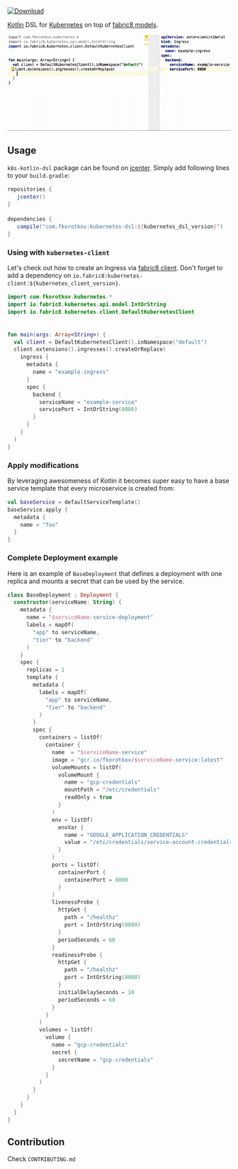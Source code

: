 [ ![Download](https://api.bintray.com/packages/fkorotkov/maven/k8s-kotlin-dsl/images/download.svg) ](https://bintray.com/fkorotkov/maven/k8s-kotlin-dsl/_latestVersion)

[Kotlin](https://kotlinlang.org) DSL for [Kubernetes](https://kubernetes.io/) on top of [fabric8 models](https://github.com/fabric8io/kubernetes-model).

![screencast](demo.gif)

## Usage

`k8s-kotlin-dsl` package can be found on [jcenter](https://bintray.com/bintray/jcenter?filterByPkgName=k8s-kotlin-dsl). Simply add following lines to your `build.gradle`:
 
 ```groovy
repositories {
    jcenter()
} 
 
dependencies {
    compile("com.fkorotkov:kubernetes-dsl:${kubernetes_dsl_version}")
}
```

### Using with `kubernetes-client`

Let's check out how to create an Ingress via [fabric8 client](https://github.com/fabric8io/kubernetes-client). Don't forget to add a dependency on `io.fabric8:kubernetes-client:${kubernetes_client_version}`.

```kotlin
import com.fkorotkov.kubernetes.*
import io.fabric8.kubernetes.api.model.IntOrString
import io.fabric8.kubernetes.client.DefaultKubernetesClient


fun main(args: Array<String>) {
  val client = DefaultKubernetesClient().inNamespace("default")
  client.extensions().ingresses().createOrReplace(
    ingress {
      metadata {
        name = "example-ingress"
      }
      spec {
        backend {
          serviceName = "example-service"
          servicePort = IntOrString(8080)
        }
      }
    }
  )
}
```

### Apply modifications

By leveraging awesomeness of Kotlin it becomes super easy to have a base service template that every microservice is created from:
 
```kotlin
val baseService = defaultServiceTemplate()
baseService.apply {
  metadata {
    name = "foo"
  }
}
```

### Complete Deployment example

Here is an example of `BaseDeployment` that defines a deployment with one replica and mounts a secret that can be used by the service.

```kotlin
class BaseDeployment : Deployment {
  constructor(serviceName: String) {
    metadata {
      name = "$serviceName-service-deployment"
      labels = mapOf(
        "app" to serviceName,
        "tier" to "backend"
      )
    }
    spec {
      replicas = 1
      template {
        metadata {
          labels = mapOf(
            "app" to serviceName,
            "tier" to "backend"
          )
        }
        spec {
          containers = listOf(
            container {
              name  = "$serviceName-service"
              image = "gcr.io/fkorotkov/$serviceName-service:latest"
              volumeMounts = listOf(
                volumeMount {
                  name = "gcp-credentials"
                  mountPath = "/etc/credentials"
                  readOnly = true
                }
              )
              env = listOf(
                envVar {
                  name = "GOOGLE_APPLICATION_CREDENTIALS"
                  value = "/etc/credentials/service-account-credentials.json"
                }
              )
              ports = listOf(
                containerPort {
                  containerPort = 8080
                }
              )
              livenessProbe {
                httpGet {
                  path = "/healthz"
                  port = IntOrString(8080)
                }
                periodSeconds = 60
              }
              readinessProbe {
                httpGet {
                  path = "/healthz"
                  port = IntOrString(8080)
                }
                initialDelaySeconds = 10
                periodSeconds = 60
              }
            }
          )
          volumes = listOf(
            volume {
              name = "gcp-credentials"
              secret {
                secretName = "gcp-credentials"
              }
            }
          )
        }
      }
    }
  }
}
```

## Contribution

Check `CONTRIBUTING.md`
